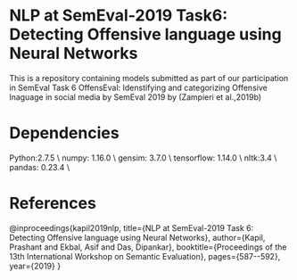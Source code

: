 # NLP at SemEval-2019 Task6: Detecting Offensive language using Neural Networks
This is a repository containing models submitted as part of our participation in SemEval Task 6 OffensEval: Idenstifying and categorizing Offensive lnaguage in social media by SemEval 2019 by (Zampieri et al.,2019b)

# Dependencies
Python:2.7.5 \\
numpy: 1.16.0 \\
gensim: 3.7.0 \\
tensorflow: 1.14.0 \\
nltk:3.4 \\
pandas: 0.23.4 \\






# References
@inproceedings{kapil2019nlp,
  title={NLP at SemEval-2019 Task 6: Detecting Offensive language using Neural Networks},
  author={Kapil, Prashant and Ekbal, Asif and Das, Dipankar},
  booktitle={Proceedings of the 13th International Workshop on Semantic Evaluation},
  pages={587--592},
  year={2019}
}
